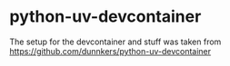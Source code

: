 # python-uv-devcontainer

The setup for the devcontainer and stuff was taken from https://github.com/dunnkers/python-uv-devcontainer
